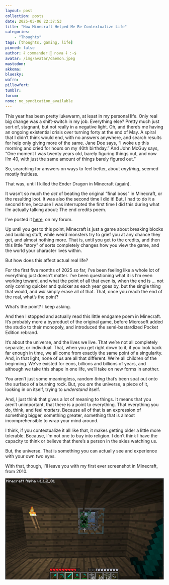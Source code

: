 ```yaml
---
layout: post
collection: posts
date: 2025-05-06 22:37:53
title: "How Minecraft Helped Me Re-Contextualize Life"
categories:
    - "Thoughts"
tags: [thoughts, gaming, life]
pinned: false
author: ⸸ commander ░ nova ⸸ :~$
avatar: /img/avatar/daemon.jpeg
mastodon: 
akkoma: 
bluesky: 
wafrn: 
pillowfort: 
tumblr: 
forum: 
none: no_syndication_available 
---
```

This year has been pretty lukewarm, at least in my personal life. Only real big change was a shift-switch in my job. Everything else? Pretty much just sort of, stagnant, but not really in a negative light. Oh, and there’s me having an ongoing existential crisis over turning forty at the end of May. A spiral that I didn’t think would end, with no answers anywhere, and search results for help only giving more of the same. Jane Doe says, “I woke up this morning and cried for hours on my 40th birthday.” And John McGuy says, “One moment I was twenty years old, barely figuring things out, and now I’m 40, with just the same amount of things barely figured out.”

So, searching for answers on ways to feel better, about *anything*, seemed mostly fruitless.

That was, until I killed the Ender Dragon in Minecraft (again).

It wasn’t so much the *act* of beating the original “final boss” in Minecraft, or the resulting loot. It was also the second time I did it! But, I had to do it a second time, because I was interrupted the first time I did this during what I’m actually talking about: The end credits poem.

I’ve posted it <a href="https://forum.mkultra.monster/viewtopic.php?t=48&sid=5cd61952d56ba1db33b9ccbebed9d438" target="_blank">here</a>, on my forum.

Up until you get to this point, Minecraft is just a game about breaking blocks and building stuff, while weird monsters try to grief you at any chance they get, and almost nothing more. That is, until you get to the credits, and then this little “story” of sorts completely changes how you view the game, and the world your character lives within.

But how does this affect actual real life?

For the first five months of 2025 so far, I’ve been feeling like a whole lot of everything just doesn’t matter. I’ve been questioning what it is I’m even working toward, and what the point of all that even is, when the end is … not only coming quicker and quicker as each year goes by, but the single thing that would, and *will* simply erase all of that. That, once you reach the end of the real, what’s the point?

What’s the point? I keep asking.

And then I stopped and actually read this little endgame poem in Minecraft. It’s probably more a byproduct of the original game, before Microsoft added the studio to their monopoly, and introduced the semi-bastardized Pocket Edition rebrand.

It’s about the universe, and the lives we live. That we’re not all completely separate, or individual. That, when you get right down to it, if you look back far enough in time, we all come from exactly the same point of a singularity. And, in that light, none of us are all that different. We’re all children of the beginning. We’ve existed for eons, billions and billions of years, and although we take this shape in one life, we’ll take on new forms in another.

You aren’t just some meaningless, random *thing* that’s been spat out onto the surface of a burning rock. But, you *are* the universe, a piece of it, looking in on itself, trying to *understand* itself.

And, I just think that gives a lot of meaning to things. It means that you aren’t unimportant, that there is a point to everything. That everything you do, think, and feel *matters*. Because all of that is an expression of something bigger, something greater, something that is almost incomprehensible to wrap your mind around.

I think, if you contextualize it all like that, it makes getting older a little more tolerable. Because, I’m not one to buy into religion. I don’t think I have the capacity to think or believe that there’s a person in the skies watching us.

But, the universe. That is something you can actually see and experience with your own two eyes.

With that, though, I’ll leave you with my first ever screenshot in Minecraft, from 2010.

<img src="/img/posts/minecraft-life/2010.png">
